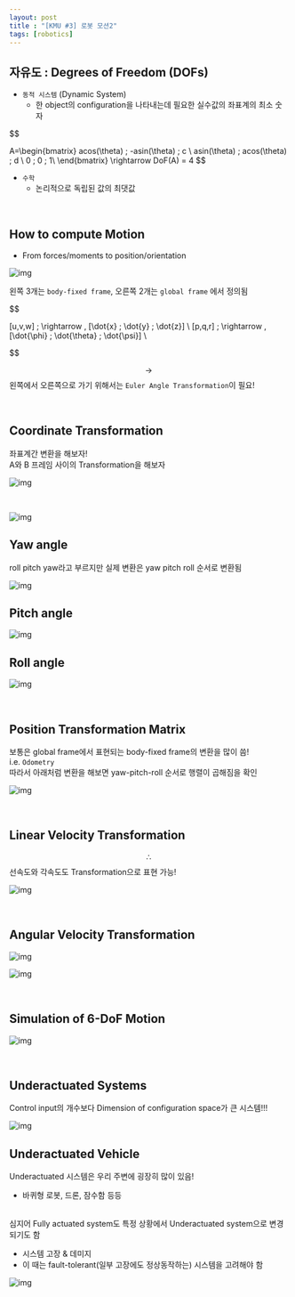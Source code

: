 ```yaml
---
layout: post
title : "[KMU #3] 로봇 모션2"
tags: [robotics]
---
```


## 자유도 : Degrees of Freedom (DOFs)
* `동적 시스템` (Dynamic System)
  * 한 object의 configuration을 나타내는데 필요한 실수값의 좌표계의 최소 숫자

$$

A=\begin{bmatrix}
acos(\theta) \; -asin(\theta) \; c \\
asin(\theta) \; acos(\theta) \; d \\
0 \; 0 \; 1\\
\end{bmatrix}
\rightarrow DoF(A) = 4
$$

* `수학`
  * 논리적으로 독립된 값의 최댓값

<br/>

## How to compute Motion

* From forces/moments to position/orientation <br/>

![img](/assets/img/robotics/2022-02-24-01.png)

왼쪽 3개는 `body-fixed frame`, 오른쪽 2개는 `global frame` 에서 정의됨

$$

[u,v,w] \; \rightarrow \, [\dot{x} \; \dot{y} \; \dot{z}] \\
[p,q,r] \; \rightarrow \, [\dot{\phi} \; \dot{\theta} \; \dot{\psi}] \\

$$

$$\rightarrow \, $$ 왼쪽에서 오른쪽으로 가기 위해서는 `Euler Angle Transformation`이 필요!

<br/>

## Coordinate Transformation

좌표계간 변환을 해보자! <br/>
A와 B 프레임 사이의 Transformation을 해보자 <br/>

![img](/assets/img/robotics/2022-02-24-02.png)

<br/>

![img](/assets/img/robotics/2022-02-24-03.png)

## Yaw angle

roll pitch yaw라고 부르지만 실제 변환은 yaw pitch roll 순서로 변환됨 <br/>

![img](/assets/img/robotics/2022-02-24-04.png)

## Pitch angle

![img](/assets/img/robotics/2022-02-24-05.png)

## Roll angle

![img](/assets/img/robotics/2022-02-24-06.png)

<br/>

## Position Transformation Matrix

보통은 global frame에서 표현되는 body-fixed frame의 변환을 많이 씀! <br/>
i.e. `Odometry` <br/>
따라서 아래처럼 변환을 해보면 yaw-pitch-roll 순서로 행렬이 곱해짐을 확인 <br/>

![img](/assets/img/robotics/2022-02-24-07.png)

<br/>

## Linear Velocity Transformation

$$\therefore \,$$ 선속도와 각속도도 Transformation으로 표현 가능! <br/>

![img](/assets/img/robotics/2022-02-24-08.png)

<br/>

## Angular Velocity Transformation

![img](/assets/img/robotics/2022-02-24-09.png)

![img](/assets/img/robotics/2022-02-24-10.png)

<br/>

## Simulation of 6-DoF Motion

![img](/assets/img/robotics/2022-02-24-11.png)

<br/>

## Underactuated Systems

Control input의 개수보다 Dimension of configuration space가 큰 시스템!!!

![img](/assets/img/robotics/2022-02-24-12.png)

## Underactuated Vehicle

Underactuated 시스템은 우리 주변에 굉장히 많이 있음!
* 바퀴형 로봇, 드론, 잠수함 등등
<br/>
심지어 Fully actuated system도 특정 상황에서 Underactuated system으로 변경되기도 함 <br/>

* 시스템 고장 & 데미지
* 이 때는 fault-tolerant(일부 고장에도 정상동작하는) 시스템을 고려해야 함

![img](/assets/img/robotics/2022-02-24-13.png)